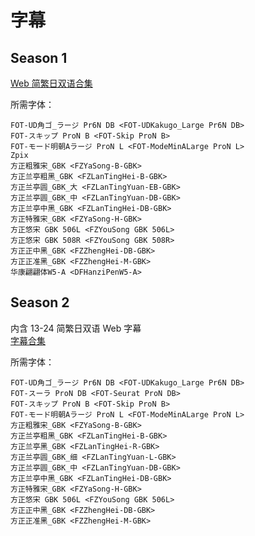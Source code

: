 # 字幕

## Season 1

[Web 简繁日双语合集](https://github.com/Nekomoekissaten-SUB/Nekomoekissaten-Storage/releases/download/subtitle_pkg/SHY_Web_JPCH.7z)

所需字体：
```
FOT-UD角ゴ_ラージ Pr6N DB <FOT-UDKakugo_Large Pr6N DB>
FOT-スキップ ProN B <FOT-Skip ProN B>
FOT-モード明朝Aラージ ProN L <FOT-ModeMinALarge ProN L>
Zpix
方正粗雅宋_GBK <FZYaSong-B-GBK>
方正兰亭粗黑_GBK <FZLanTingHei-B-GBK>
方正兰亭圆_GBK_大 <FZLanTingYuan-EB-GBK>
方正兰亭圆_GBK_中 <FZLanTingYuan-DB-GBK>
方正兰亭中黑_GBK <FZLanTingHei-DB-GBK>
方正特雅宋_GBK <FZYaSong-H-GBK>
方正悠宋 GBK 506L <FZYouSong GBK 506L>
方正悠宋 GBK 508R <FZYouSong GBK 508R>
方正正中黑_GBK <FZZhengHei-DB-GBK>
方正正准黑_GBK <FZZhengHei-M-GBK>
华康翩翩体W5-A <DFHanziPenW5-A>
```

## Season 2

内含 13-24 简繁日双语 Web 字幕  
[字幕合集](https://github.com/Nekomoekissaten-SUB/Nekomoekissaten-Storage/releases/download/subtitle_pkg/SHY2_Web_JPCH.7z)

所需字体：
```
FOT-UD角ゴ_ラージ Pr6N DB <FOT-UDKakugo_Large Pr6N DB>
FOT-スーラ ProN DB <FOT-Seurat ProN DB>
FOT-スキップ ProN B <FOT-Skip ProN B>
FOT-モード明朝Aラージ ProN L <FOT-ModeMinALarge ProN L>
方正粗雅宋_GBK <FZYaSong-B-GBK>
方正兰亭粗黑_GBK <FZLanTingHei-B-GBK>
方正兰亭黑_GBK <FZLanTingHei-R-GBK>
方正兰亭圆_GBK_细 <FZLanTingYuan-L-GBK>
方正兰亭圆_GBK_中 <FZLanTingYuan-DB-GBK>
方正兰亭中黑_GBK <FZLanTingHei-DB-GBK>
方正特雅宋_GBK <FZYaSong-H-GBK>
方正悠宋 GBK 506L <FZYouSong GBK 506L>
方正正中黑_GBK <FZZhengHei-DB-GBK>
方正正准黑_GBK <FZZhengHei-M-GBK>
```